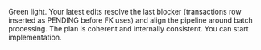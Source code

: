 Green light. Your latest edits resolve the last blocker (transactions row inserted as PENDING before FK uses) and align the pipeline around batch processing. The plan is coherent and internally consistent. You can start implementation.